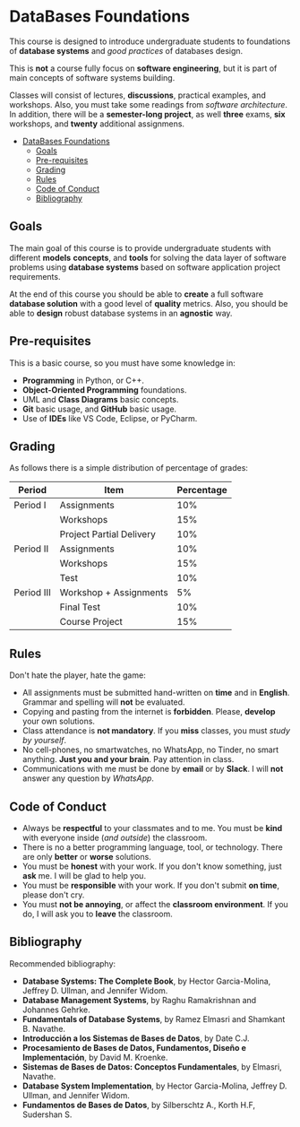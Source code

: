 # DataBases Foundations

This course is designed to introduce undergraduate students to foundations of __database systems__ and _good practices_ of databases design.

This is __not__ a course fully focus on __software engineering__, 
but it is part of main concepts of software systems building.

Classes will consist of lectures, __discussions__, practical examples, and workshops. Also, you must take some readings from _software architecture_. In addition, there will be a __semester-long project__, as well __three__ exams, __six__ workshops, and __twenty__ additional assignmens. 

- [DataBases Foundations](#databases-foundations)
  - [Goals](#goals)
  - [Pre-requisites](#pre-requisites)
  - [Grading](#grading)
  - [Rules](#rules)
  - [Code of Conduct](#code-of-conduct)
  - [Bibliography](#bibliography)

## Goals

The main goal of this course is to provide undergraduate students with different **models** **concepts**, and **tools** for solving the data layer of software problems using **database systems** based on software application project requirements.
  
At the end of this course you should be able to **create** a full software **database solution** with a good level of **quality** metrics. Also, you should be able to **design** robust database systems in an **agnostic** way.

## Pre-requisites

This is a basic course, so you must have some knowledge in:
- **Programming** in Python, or C++.
- **Object-Oriented Programming** foundations.
- UML and **Class Diagrams** basic concepts.
- **Git** basic usage, and **GitHub** basic usage.
- Use of **IDEs** like VS Code, Eclipse, or PyCharm.

## Grading

As follows there is a simple distribution of percentage of grades:


| Period    | Item                   | Percentage |
| --------- | ---------------------- | ---------- |
| Period I  | Assignments            | 10%        |
|           | Workshops              | 15%        |
|           | Project Partial Delivery           | 10%        |
| Period II | Assignments            | 10%        |
|           | Workshops              | 15%        |
|           | Test                   | 10%        |
| Period III| Workshop + Assignments | 5%         |
|           | Final Test             | 10%        |
|           | Course Project         | 15%        |

## Rules 

Don't hate the player, hate the game:

- All assignments must be submitted hand-written on **time** and in **English**. Grammar and spelling will **not** be evaluated.
- Copying and pasting from the internet is **forbidden**. Please, **develop** your own solutions.
- Class attendance is **not mandatory**. If you **miss** classes, you must _study by yourself_.
- No cell-phones, no smartwatches, no WhatsApp, no Tinder, no smart anything. **Just you and your brain**. Pay attention in class.
- Communications with me must be done by **email** or by **Slack**. I will **not** answer any question by _WhatsApp_.

## Code of Conduct

- Always be **respectful** to your classmates and to me. You must be **kind** with everyone inside (_and outside_) the classroom.
- There is no a better programming language, tool, or technology. There are only **better** or **worse** solutions.
- You must be **honest** with your work. If you don't know something, just **ask** me. I will be glad to help you.
- You must be **responsible** with your work. If you don't submit **on time**, please don't cry.
- You must **not be annoying**, or affect the **classroom environment**. If you do, I will ask you to **leave** the classroom.

## Bibliography

Recommended bibliography:
- **Database Systems: The Complete Book**, by Hector Garcia-Molina, Jeffrey D. Ullman, and Jennifer Widom.
- **Database Management Systems**, by Raghu Ramakrishnan and Johannes Gehrke.
- **Fundamentals of Database Systems**, by Ramez Elmasri and Shamkant B. Navathe.
- **Introducción a los Sistemas de Bases de Datos**, by Date C.J.
- **Procesamiento de Bases de Datos, Fundamentos, Diseño e Implementación**, by David M. Kroenke.
- **Sistemas de Bases de Datos: Conceptos Fundamentales**, by Elmasri, Navathe.
- **Database System Implementation**, by Hector Garcia-Molina, Jeffrey D. Ullman, and Jennifer Widom.
- **Fundamentos de Bases de Datos**, by Silberschtz A., Korth H.F, Sudershan S.